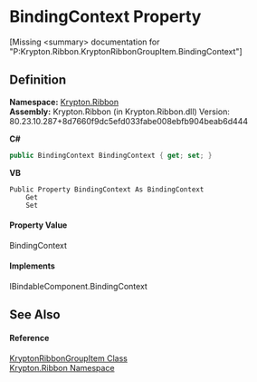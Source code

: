 # BindingContext Property


\[Missing &lt;summary&gt; documentation for "P:Krypton.Ribbon.KryptonRibbonGroupItem.BindingContext"\]



## Definition
**Namespace:** <a href="1e9bc734-cff9-e9b8-f013-94cdac669794.md">Krypton.Ribbon</a>  
**Assembly:** Krypton.Ribbon (in Krypton.Ribbon.dll) Version: 80.23.10.287+8d7660f9dc5efd033fabe008ebfb904beab6d444

**C#**
``` C#
public BindingContext BindingContext { get; set; }
```
**VB**
``` VB
Public Property BindingContext As BindingContext
	Get
	Set
```



#### Property Value
BindingContext

#### Implements
IBindableComponent.BindingContext  


## See Also


#### Reference
<a href="42b4e823-3d0e-29bf-ca83-927a7a58295d.md">KryptonRibbonGroupItem Class</a>  
<a href="1e9bc734-cff9-e9b8-f013-94cdac669794.md">Krypton.Ribbon Namespace</a>  

